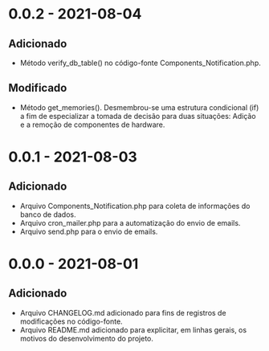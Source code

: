 # 0.0.2 - 2021-08-04
## Adicionado
- Método verify_db_table() no código-fonte Components_Notification.php.

## Modificado
- Método get_memories(). Desmembrou-se uma estrutura condicional (if) a fim de especializar a tomada
de decisão para duas situações: Adição e a remoção de componentes de hardware.

# 0.0.1 - 2021-08-03
## Adicionado
- Arquivo Components_Notification.php para coleta de informações do banco de dados.
- Arquivo cron_mailer.php para a automatização do envio de emails.
- Arquivo send.php para o envio de emails.


# 0.0.0 - 2021-08-01
## Adicionado
- Arquivo CHANGELOG.md adicionado para fins de registros de modificações no código-fonte.
- Arquivo README.md adicionado para explicitar, em linhas gerais, os motivos do  desenvolvimento do projeto.

